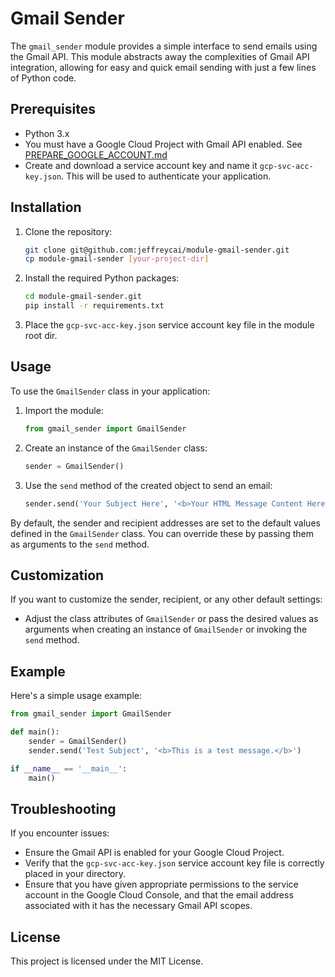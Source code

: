 # Gmail Sender

The `gmail_sender` module provides a simple interface to send emails using the Gmail API. This module abstracts away the complexities of Gmail API integration, allowing for easy and quick email sending with just a few lines of Python code.

## Prerequisites

- Python 3.x
- You must have a Google Cloud Project with Gmail API enabled. See [PREPARE_GOOGLE_ACCOUNT.md](PREPARE_GOOGLE_ACCOUNT.md)
- Create and download a service account key and name it `gcp-svc-acc-key.json`. This will be used to authenticate your application.

## Installation

1. Clone the repository:

    ```bash
    git clone git@github.com:jeffreycai/module-gmail-sender.git
    cp module-gmail-sender [your-project-dir]
    ```

2. Install the required Python packages:

    ```bash
    cd module-gmail-sender.git
    pip install -r requirements.txt
    ```

3. Place the `gcp-svc-acc-key.json` service account key file in the module root dir.

## Usage

To use the `GmailSender` class in your application:

1. Import the module:

    ```python
    from gmail_sender import GmailSender
    ```

2. Create an instance of the `GmailSender` class:

    ```python
    sender = GmailSender()
    ```

3. Use the `send` method of the created object to send an email:

    ```python
    sender.send('Your Subject Here', '<b>Your HTML Message Content Here</b>')
    ```

By default, the sender and recipient addresses are set to the default values defined in the `GmailSender` class. You can override these by passing them as arguments to the `send` method.

## Customization

If you want to customize the sender, recipient, or any other default settings:

- Adjust the class attributes of `GmailSender` or pass the desired values as arguments when creating an instance of `GmailSender` or invoking the `send` method.

## Example

Here's a simple usage example:

```python
from gmail_sender import GmailSender

def main():
    sender = GmailSender()
    sender.send('Test Subject', '<b>This is a test message.</b>')

if __name__ == '__main__':
    main()
```

## Troubleshooting

If you encounter issues:

- Ensure the Gmail API is enabled for your Google Cloud Project.
- Verify that the `gcp-svc-acc-key.json` service account key file is correctly placed in your directory.
- Ensure that you have given appropriate permissions to the service account in the Google Cloud Console, and that the email address associated with it has the necessary Gmail API scopes.

## License

This project is licensed under the MIT License.

